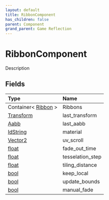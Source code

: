 ```yaml
---
layout: default
title: RibbonComponent
has_children: false
parent: Component
grand_parent: Game Reflection
---
```

# RibbonComponent
Description 

## Fields

| Type | Name |
|:----------|:--------------|
| Container< [Ribbon](/riftbreaker-wiki/docs/game-reflection/classes/ribbon/) > | Ribbons |
| [Transform](/riftbreaker-wiki/docs/game-reflection/classes/transform/) | last_transform |
| [Aabb](/riftbreaker-wiki/docs/game-reflection/components/aabb/) | last_aabb |
| [IdString](/riftbreaker-wiki/docs/game-reflection/components/id_string/) | material |
| [Vector2](/riftbreaker-wiki/docs/game-reflection/classes/vector2/) | uv_scroll |
| [float](/riftbreaker-wiki/docs/game-reflection/components/float/) | fade_out_time |
| [float](/riftbreaker-wiki/docs/game-reflection/components/float/) | tesselation_step |
| [float](/riftbreaker-wiki/docs/game-reflection/components/float/) | tiling_distance |
| [bool](/riftbreaker-wiki/docs/game-reflection/components/bool/) | keep_local |
| [bool](/riftbreaker-wiki/docs/game-reflection/components/bool/) | update_bounds |
| [bool](/riftbreaker-wiki/docs/game-reflection/components/bool/) | manual_fade |

